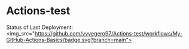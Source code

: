 # Actions-test
Status of Last Deployment:<br>
<img_src="https://github.com/vvvegero97/Actions-test/workflows/My-GitHub-Actions-Basics/badge.svg?branch=main"><br>
